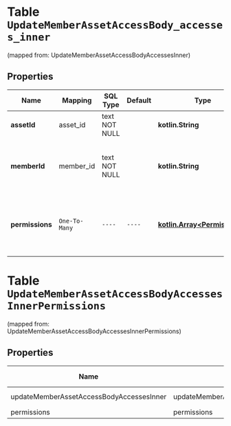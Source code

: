 
# Table `UpdateMemberAssetAccessBody_accesses_inner`
(mapped from: UpdateMemberAssetAccessBodyAccessesInner)

## Properties
Name | Mapping | SQL Type | Default | Type | Description | Notes
---- | ------- | -------- | ------- | ---- | ----------- | -----
**assetId** | asset_id | text NOT NULL |  | **kotlin.String** | Id of the asset to update. | 
**memberId** | member_id | text NOT NULL |  | **kotlin.String** | Unique identifier of the member on which to perform the update | 
**permissions** | `One-To-Many` | `----` | `----`  | [**kotlin.Array&lt;Permissions&gt;**](Permissions.md) | A non-empty array of permissions to assign to the member. | 




# **Table `UpdateMemberAssetAccessBodyAccessesInnerPermissions`**
(mapped from: UpdateMemberAssetAccessBodyAccessesInnerPermissions)

## Properties
Name | Mapping | SQL Type | Default | Type | Description | Notes
---- | ------- | -------- | ------- | ---- | ----------- | -----
updateMemberAssetAccessBodyAccessesInner | updateMemberAssetAccessBodyAccessesInner | long | | kotlin.Long | Primary Key | *one*
permissions | permissions | long | | kotlin.Long | Foreign Key | *many*



